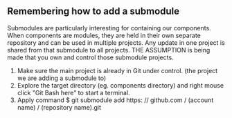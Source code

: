 ## Remembering how to add a submodule

Submodules are particularly interesting for containing our components.   When components are modules, they are held in their own separate repository and can be used in multiple projects.   Any update in one project is shared from that submodule to all projects.  THE ASSUMPTION is being made that you own and control those submodule projects.  

1) Make sure the main project is already in Git under control. (the project we are adding a submodule to)
2) Explore the target directory (eg. components directory) and right mouse click "Git Bash here" to start a terminal.
3) Apply command $ git submodule add  https: // github.com / (account name) / (repository name).git